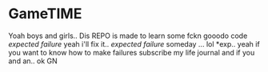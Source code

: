 # GameTIME

Yoah boys and girls.. Dis REPO is made to learn some fckn gooodo code
*expected failure* yeah i'll fix it..
*expected failure* someday  ... lol
*exp.. yeah if you want to know how to make failures
subscribe my life journal and if you and an.. ok GN
